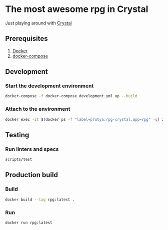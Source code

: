 # The most awesome rpg in Crystal
Just playing around with [Crystal](https://crystal-lang.org/)

## Prerequisites
1. [Docker](https://www.docker.com/)
1. [docker-compose](https://docs.docker.com/compose/)

## Development
### Start the development environment
```sh
docker-compose -f docker-compose.development.yml up --build
```
### Attach to the environment
```sh
docker exec -it $(docker ps -f "label=prutya.rpg-crystal.app=rpg" -q) zsh
```

## Testing
### Run linters and specs
```sh
scripts/test
```

## Production build
### Build
```sh
docker build --tag rpg:latest .
```

### Run
```sh
docker run rpg:latest
```
